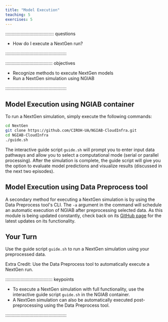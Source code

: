 ```yaml
---
title: "Model Execution"
teaching: 5
exercises: 5
---
```


:::::::::::::::::::::::::::::::::::::: questions 

- How do I execute a NextGen run?

::::::::::::::::::::::::::::::::::::::::::::::::

::::::::::::::::::::::::::::::::::::: objectives

- Recognize methods to execute NextGen models
- Run a NextGen simulation using NGIAB

::::::::::::::::::::::::::::::::::::::::::::::::

## Model Execution using NGIAB container

To run a NextGen simulation, simply execute the following commands:
``` bash
cd NextGen
git clone https://github.com/CIROH-UA/NGIAB-CloudInfra.git
cd NGIAB-CloudInfra
./guide.sh
```

The interactive guide script `guide.sh` will prompt you to enter input data pathways and allow you to select a computational mode (serial or parallel processing). After the simulation is complete, the guide script will give you the option to evaluate model predictions and visualize results (discussed in the next two episodes).

## Model Execution using Data Preprocess tool
A secondary method for executing a NextGen simulation is by using the Data Preprocess tool's CLI. The `-a` argument in the command will schedule an automatic execution of NGIAB after preprocessing selected data. As this module is being updated constantly, check back on its [GitHub page](https://github.com/CIROH-UA/NGIAB_data_preprocess) for the latest updates on its functionality.


## Your Turn

Use the guide script `guide.sh` to run a NextGen simulation using your preprocessed data.

Extra Credit: Use the Data Preprocess tool to automatically execute a NextGen run.

::::::::::::::::::::::::::::::::::::: keypoints 

- To execute a NextGen simulation with full functionality, use the interactive guide script `guide.sh` in the NGIAB container.
- A NextGen simulation can also be automatically executed post-preprocessing using the Data Preprocess tool.

::::::::::::::::::::::::::::::::::::::::::::::::

[r-markdown]: https://rmarkdown.rstudio.com/
